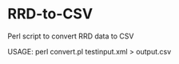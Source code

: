 RRD-to-CSV
==========

Perl script to convert RRD data to CSV

USAGE: perl convert.pl testinput.xml > output.csv

